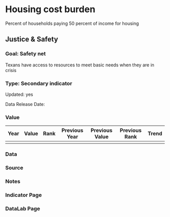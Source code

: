 # Housing cost burden
Percent of households paying 50 percent of income for housing
## Justice & Safety
### Goal: Safety net
Texans have access to resources to meet basic needs when they are in crisis
### Type: Secondary indicator
Updated: yes
Data Release Date: 

### Value

| Year |  Value      | Rank     | Previous Year   | Previous Value | Previous Rank | Trend | 
| ----------- | ----------- | ----------- | ----------- | ----------- | ----------- | -----------|
|             |             |             |             |             |             |             |

### Data

### Source

### Notes


### Indicator Page



### DataLab Page